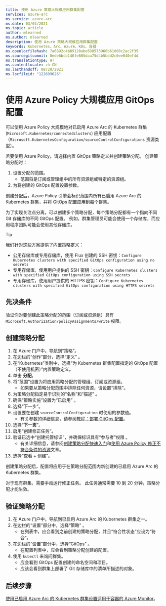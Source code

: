 ```yaml
---
title: 使用 Azure 策略大规模应用群集配置
services: azure-arc
ms.service: azure-arc
ms.date: 03/03/2021
ms.topic: article
author: mlearned
ms.author: mlearned
description: 使用 Azure 策略大规模应用群集配置
keywords: Kubernetes、Arc、Azure、K8s、容器
ms.openlocfilehash: 7a6892c4b89128abe698573960b61d08c2ac2f35
ms.sourcegitcommit: 0ede6bcb140fe805daa75d4b5bdd2c0ee040ef4d
ms.translationtype: HT
ms.contentlocale: zh-CN
ms.lasthandoff: 08/20/2021
ms.locfileid: "122609626"
---
```

# <a name="use-azure-policy-to-apply-gitops-configurations-at-scale"></a>使用 Azure Policy 大规模应用 GitOps 配置

可以使用 Azure Policy 大规模地对已启用 Azure Arc 的 Kubernetes 群集 (`Microsoft.Kubernetes/connectedclusters`) 应用配置（`Microsoft.KubernetesConfiguration/sourceControlConfigurations` 资源类型）。

若要使用 Azure Policy，请选择内置 GitOps 策略定义并创建策略分配。 创建策略分配时：
1. 设置分配的范围。
    * 范围将是订阅或管理组中的所有资源组或特定的资源组。
2. 为将创建的 GitOps 配置设置参数。 

创建分配后，Azure Policy 引擎会标识范围内所有已启用 Azure Arc 的 Kubernetes 群集，并将 GitOps 配置应用到每个群集。

为了实现关注点分离，可以创建多个策略分配，每个策略分配都有一个指向不同 Git 存储库的不同 GitOps 配置。 例如，群集管理员可能会使用一个存储库，而应用程序团队可能会使用其他存储库。

> [!TIP]
> 我们针对这些方案提供了内置策略定义：
> * 公用存储库或专用存储库，使用 Flux 创建的 SSH 密钥：`Configure Kubernetes clusters with specified GitOps configuration using no secrets`
> * 专用存储库，使用用户提供的 SSH 密钥：`Configure Kubernetes clusters with specified GitOps configuration using SSH secrets`
> * 专用存储库，使用用户提供的 HTTPS 密钥：`Configure Kubernetes clusters with specified GitOps configuration using HTTPS secrets`

## <a name="prerequisite"></a>先决条件

验证你对要创建此策略分配的范围（订阅或资源组）具有 `Microsoft.Authorization/policyAssignments/write` 权限。

## <a name="create-a-policy-assignment"></a>创建策略分配

1. 在 Azure 门户中，导航到“策略”。
1. 在边栏的“创作”部分，选择“定义” 。
1. 在“Kubernetes”类别中，选择“为 Kubernetes 群集配置指定的 GitOps 配置（不使用机密）”内置策略定义。 
1. 单击 **分配**。
1. 将“范围”设置为将应用策略分配的管理组、订阅或资源组。
    * 如果要从策略分配范围中排除任何资源，请设置“排除”。
1. 为策略分配指定易于识别的“名称”和“描述” 。
1. 确保“策略实施”设置为“已启用” 。
1. 选择“下一步”。
1. 设置要在创建 `sourceControlConfiguration` 时使用的参数值。
    * 有关参数的详细信息，请参阅[教程：部署 GitOps 配置](./tutorial-use-gitops-connected-cluster.md)。
1. 选择“**下一页**”。
1. 启用“创建修正任务”。
1. 验证已选中“创建托管标识”，并确保标识具有“参与者”权限 。 
    * 有关详细信息，请参阅[创建策略分配快速入门](../../governance/policy/assign-policy-portal.md)和[使用 Azure Policy 修正不符合条件的资源](../../governance/policy/how-to/remediate-resources.md)文章。
1. 选择“查看 + 创建”。

创建策略分配后，配置将应用于在策略分配范围内新创建的已启用 Azure Arc 的 Kubernetes 群集。

对于现有群集，需要手动运行修正任务。 此任务通常需要 10 到 20 分钟，策略分配才能生效。

## <a name="verify-a-policy-assignment"></a>验证策略分配

1. 在 Azure 门户中，导航到已启用 Azure Arc 的 Kubernetes 群集之一。
1. 在边栏的“设置”部分中，选择“策略” 。 
    * 在列表中，应会看到之前创建的策略分配，并且“符合性状态”应设为“符合”。
1. 在边栏的“设置”部分中，选择“GitOps” 。
    * 在配置列表中，应会看到策略分配创建的配置。
1. 使用 `kubectl` 来询问群集。 
    * 应会看到 GitOps 配置创建的命名空间和项目。
    * 应该会看到群集上部署了 Git 存储库中的清单所描述的对象。

## <a name="next-steps"></a>后续步骤

[使用已启用 Azure Arc 的 Kubernetes 群集设置适用于容器的 Azure Monitor](../../azure-monitor/containers/container-insights-enable-arc-enabled-clusters.md)。
